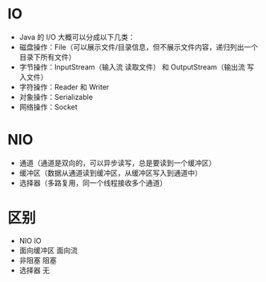 # IO
+ Java 的 I/O 大概可以分成以下几类：
+ 磁盘操作：File（可以展示文件/目录信息，但不展示文件内容，递归列出一个目录下所有文件）
+ 字节操作：InputStream（输入流 读取文件） 和 OutputStream（输出流 写入文件）
+ 字符操作：Reader 和 Writer
+ 对象操作：Serializable
+ 网络操作：Socket

  
# NIO
+ 通道（通道是双向的，可以异步读写，总是要读到一个缓冲区）
+ 缓冲区（数据从通道读到缓冲区，从缓冲区写入到通道中）
+ 选择器（多路复用，同一个线程接收多个通道）

# 区别
+ NIO              IO
+ 面向缓冲区  面向流
+ 非阻塞         阻塞
+ 选择器          无
  